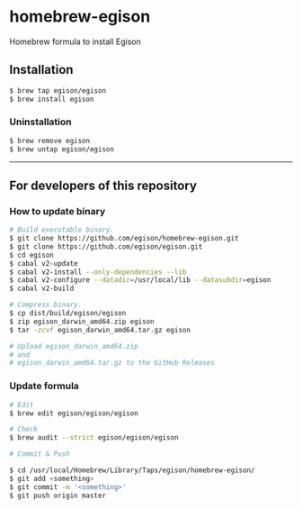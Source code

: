 # homebrew-egison
Homebrew formula to install Egison

## Installation

```sh
$ brew tap egison/egison
$ brew install egison
```

### Uninstallation

```sh
$ brew remove egison
$ brew untap egison/egison
```

* * *

## For developers of this repository

### How to update binary

```sh
# Build executable binary.
$ git clone https://github.com/egison/homebrew-egison.git
$ git clone https://github.com/egison/egison.git
$ cd egison
$ cabal v2-update
$ cabal v2-install --only-dependencies --lib
$ cabal v2-configure --datadir=/usr/local/lib --datasubdir=egison
$ cabal v2-build

# Compress binary.
$ cp dist/build/egison/egison
$ zip egison_darwin_amd64.zip egison
$ tar -zcvf egison_darwin_amd64.tar.gz egison

# Upload egison_darwin_amd64.zip
# and
# egison_darwin_amd64.tar.gz to the GitHub Releases
```

### Update formula
```sh
# Edit
$ brew edit egison/egison/egison

# Check
$ brew audit --strict egison/egison/egison

# Commit & Push

$ cd /usr/local/Homebrew/Library/Taps/egison/homebrew-egison/
$ git add <something>
$ git commit -m '<something>'
$ git push origin master
```
